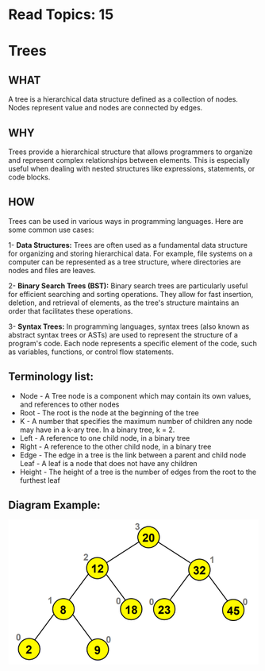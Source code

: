 # Read Topics: 15

# Trees

## WHAT

A tree is a hierarchical data structure defined as a collection of nodes. Nodes represent value and nodes are connected by edges.

## WHY

Trees provide a hierarchical structure that allows programmers to organize and represent complex relationships between elements. This is especially useful when dealing with nested structures like expressions, statements, or code blocks.

## HOW

Trees can be used in various ways in programming languages. Here are some common use cases:

1- **Data Structures:** Trees are often used as a fundamental data structure for organizing and storing hierarchical data. For example, file systems on a computer can be represented as a tree structure, where directories are nodes and files are leaves.

2- **Binary Search Trees (BST):** Binary search trees are particularly useful for efficient searching and sorting operations. They allow for fast insertion, deletion, and retrieval of elements, as the tree's structure maintains an order that facilitates these operations.


3- **Syntax Trees:** In programming languages, syntax trees (also known as abstract syntax trees or ASTs) are used to represent the structure of a program's code. Each node represents a specific element of the code, such as variables, functions, or control flow statements.


## Terminology list:

* Node - A Tree node is a component which may contain its own values, and references to other nodes
* Root - The root is the node at the beginning of the tree
* K - A number that specifies the maximum number of children any node may have in a k-ary tree. In a binary tree, k = 2.
* Left - A reference to one child node, in a binary tree
* Right - A reference to the other child node, in a binary tree
* Edge - The edge in a tree is the link between a parent and child node
Leaf - A leaf is a node that does not have any children
* Height - The height of a tree is the number of edges from the root to the furthest leaf

## Diagram Example: 
![Alt text](1_yupSzA97Mon4gDQ1UzlbsA.png)